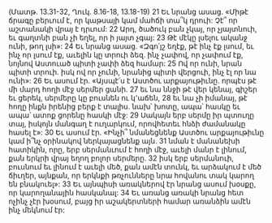 (Մատթ. 13.31-32, Ղուկ. 8.16-18, 13.18-19)
21 Եւ նրանց ասաց. «Միթէ ճրագը բերւում է, որ կաթսայի կամ մահճի տա՞կ դրուի: Չէ՞ որ աշտանակի վրայ է դրւում: 22 Արդ, ծածուկ բան չկայ, որ չյայտնուի, եւ գաղտնի բան չի եղել, որ ի յայտ չգայ: 23 Թէ մէկը լսելու ականջ ունի, թող լսի»: 24 Եւ նրանց ասաց. «Զգո՛յշ եղէք, թէ ինչ էք լսում, եւ ինչ որ լսում էք, աւելին կը տրուի ձեզ. ինչ չափով, որ չափում էք, նոյնով Աստուած պիտի չափի ձեզ համար: 25 Ով որ ունի, նրան պիտի տրուի. իսկ ով որ չունի, նրանից պիտի վերցուի, ինչ էլ որ նա ունի»:
26 Եւ ասում էր. «Այսպէ՛ս է Աստծու արքայութիւնը. որպէս թէ մի մարդ հողի մէջ սերմեր ցանի. 27 եւ նա ննջի թէ վեր կենայ, գիշեր եւ ցերեկ, սերմերը կը բուսնեն ու կ՚աճեն, 28 եւ նա չի իմանայ, թէ հողը ինքն իրենից բերք է տալիս. նախ՝ խոտը, ապա՝ հասկը եւ ապա՝ ատոք ցորենը հասկի մէջ: 29 Սակայն երբ սերմը իր պտուղը տայ, իսկոյն մանգաղ է ուղարկում, որովհետեւ հնձի ժամանակը հասել է»: 30 Եւ ասում էր. «Ինչի՞ նմանեցնենք Աստծու արքայութիւնը կամ ի՞նչ օրինակով ներկայացնենք այն. 31 նման է մանանեխի հատիկին, որը, երբ սերմանւում է հողի մէջ, աւելի մանր է լինում, քան երկրի վրայ եղող բոլոր սերմերը. 32 իսկ երբ սերմանուի, բուսնում եւ լինում է աւելի մեծ, քան ամէն տունկ, եւ արձակում է մեծ ճիւղեր, այնքան, որ երկնքի թռչունները նրա հովանու տակ կարող են բնակուել»: 33 Եւ այնպիսի առակներով էր նրանց ասում խօսքը, որ կարողանային հասկանալ: 34 Եւ առանց առակի նրանց հետ ոչինչ չէր խօսում, բայց իր աշակերտների համար առանձին ամէն ինչ մեկնում էր:
